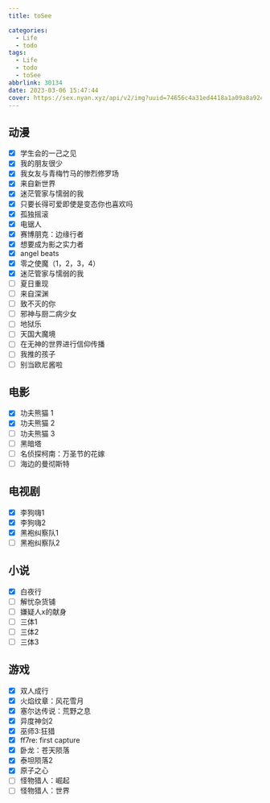 ```yaml
---
title: toSee

categories:
  - Life
  - todo
tags:
  - Life
  - todo
  - toSee
abbrlink: 30134
date: 2023-03-06 15:47:44
cover: https://sex.nyan.xyz/api/v2/img?uuid=74656c4a31ed4418a1a09a8a92c1d2a7
---
```


## 动漫

- [x] 学生会的一己之见
- [x] 我的朋友很少
- [x] 我女友与青梅竹马的惨烈修罗场
- [x] 来自新世界
- [x] 迷茫管家与懦弱的我
- [x] 只要长得可爱即使是变态你也喜欢吗
- [x] 孤独摇滚
- [x] 电锯人
- [x] 赛博朋克：边缘行者
- [x] 想要成为影之实力者
- [x] angel beats
- [x] 零之使魔（1，2，3，4）
- [x] 迷茫管家与懦弱的我
- [ ] 夏日重现
- [ ] 来自深渊
- [ ] 致不灭的你
- [ ] 邪神与厨二病少女
- [ ] 地狱乐
- [ ] 天国大魔境
- [ ] 在无神的世界进行信仰传播
- [ ] 我推的孩子
- [ ] 别当欧尼酱啦

## 电影

- [x] 功夫熊猫 1
- [x] 功夫熊猫 2
- [ ] 功夫熊猫 3
- [ ] 黑暗塔
- [ ] 名侦探柯南：万圣节的花嫁
- [ ] 海边的曼彻斯特

## 电视剧

- [x] 李狗嗨1
- [x] 李狗嗨2
- [x] 黑袍纠察队1
- [ ] 黑袍纠察队2

## 小说

- [x] 白夜行
- [ ] 解忧杂货铺
- [ ] 嫌疑人x的献身
- [ ] 三体1
- [ ] 三体2
- [ ] 三体3

## 游戏

- [x] 双人成行
- [x] 火焰纹章：风花雪月
- [x] 塞尔达传说：荒野之息
- [x] 异度神剑2
- [x] 巫师3:狂猎
- [x] ff7re: first capture
- [x] 卧龙：苍天陨落
- [x] 泰坦陨落2
- [x] 原子之心
- [ ] 怪物猎人：崛起
- [ ] 怪物猎人：世界
